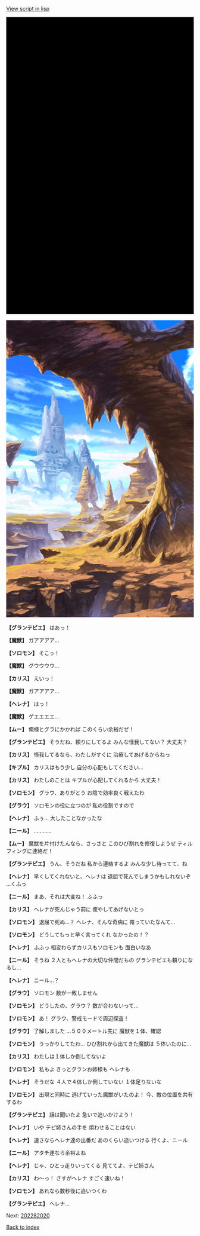 [View script in lisp](../scripts/202282013.txt)

![bg_black.png](../images/backgrounds/bg_black.png)

![wild.png](../images/backgrounds/wild.png)

**【グランテピエ】**
はあっ！

**【魔獣】**
ガアアアア…

**【ソロモン】**
そこっ！

**【魔獣】**
グウウウウ…

**【カリス】**
えいっ！

**【魔獣】**
ガアアアア…

**【ヘレナ】**
はっ！

**【魔獣】**
ゲエエエエ…

**【ムー】**
俺様とグラにかかれば
このくらい余裕だぜ！

**【グランテピエ】**
そうだね、頼りにしてるよ
みんな怪我してない？
大丈夫？

**【カリス】**
怪我してるなら、わたしがすぐに
治療してあげるからねっ

**【キプル】**
カリスはもう少し
自分の心配もしてください…

**【カリス】**
わたしのことは
キプルが心配してくれるから
大丈夫！

**【ソロモン】**
グラウ、ありがとう
お陰で効率良く戦えたわ

**【グラウ】**
ソロモンの役に立つのが
私の役割ですので

**【ヘレナ】**
ふぅ…
大したことなかったな

**【ニール】**
…………

**【ムー】**
魔獣を片付けたんなら、さっさと
このひび割れを修復しようぜ
ティルフィングに連絡だ！

**【グランテピエ】**
うん、そうだね
私から連絡するよ
みんな少し待ってて、ね

**【ヘレナ】**
早くしてくれないと、ヘレナは
退屈で死んでしまうかもしれないぞ
…くふっ

**【ニール】**
まあ、それは大変ね！
ふふっ

**【カリス】**
ヘレナが死んじゃう前に
癒やしてあげないとっ

**【ソロモン】**
退屈で死ぬ…？
ヘレナ、そんな奇病に
罹っていたなんて…

**【ソロモン】**
どうしてもっと早く言ってくれ
なかったの！？

**【ヘレナ】**
ふふっ
相変わらずカリスもソロモンも
面白いなあ

**【ニール】**
そうね
２人ともヘレナの大切な仲間だもの
グランテピエも頼りになるし…

**【ヘレナ】**
ニール…？

**【グラウ】**
ソロモン
数が一致しません

**【ソロモン】**
どうしたの、グラウ？
数が合わないって…

**【ソロモン】**
あ！
グラウ、警戒モードで周辺探査！

**【グラウ】**
了解しました
…５００メートル先に
魔獣を１体、確認

**【ソロモン】**
うっかりしてたわ…
ひび割れから出てきた魔獣は
５体いたのに…

**【カリス】**
わたしは１体しか倒してないよ

**【ソロモン】**
私もよ
きっとグランお姉様も
ヘレナも

**【ヘレナ】**
そうだな
４人で４体しか倒していない
１体足りないな

**【ソロモン】**
出現と同時に
逃げていった魔獣がいたのよ！
今、敵の位置を共有するわ

**【グランテピエ】**
話は聞いたよ
急いで追いかけよう！

**【ヘレナ】**
いや
テピ姉さんの手を
煩わせることはない

**【ヘレナ】**
速さならヘレナ達の出番だ
あのくらい追いつける
行くよ、ニール

**【ニール】**
アタチ達なら余裕よね

**【ヘレナ】**
じゃ、ひとっ走りいってくる
見ててよ、テピ姉さん

**【カリス】**
わ～っ！
さすがヘレナ
すごく速いね！

**【ソロモン】**
あれなら数秒後に追いつくわ

**【グランテピエ】**
ヘレナ…


Next: [202282020](202282020.md)

[Back to index](index.md)
